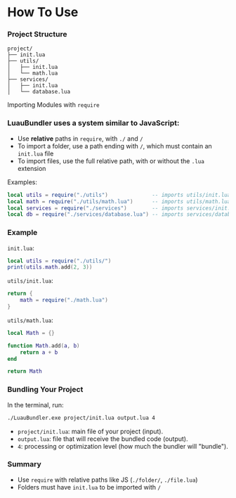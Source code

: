 # How To Use

### Project Structure
```
project/
├── init.lua
├── utils/
│   ├── init.lua
│   └── math.lua
├── services/
│   ├── init.lua
│   └── database.lua
```

Importing Modules with `require`

### LuauBundler uses a system similar to JavaScript:

- Use **relative** paths in `require`, with `./` and `/`
- To import a folder, use a path ending with `/`, which must contain an `init.lua` file
- To import files, use the full relative path, with or without the `.lua` extension

Examples:
```lua
local utils = require("./utils")              -- imports utils/init.lua
local math = require("./utils/math.lua")      -- imports utils/math.lua
local services = require("./services")        -- imports services/init.lua
local db = require("./services/database.lua") -- imports services/database.lua
```

### Example

`init.lua`:

```lua
local utils = require("./utils/")
print(utils.math.add(2, 3))
```

`utils/init.lua`:

```lua
return {
    math = require("./math.lua")
}
```

`utils/math.lua`:

```lua
local Math = {}

function Math.add(a, b)
    return a + b
end

return Math
```

### Bundling Your Project

In the terminal, run:
```bash
./LuauBundler.exe project/init.lua output.lua 4
```

* `project/init.lua`: main file of your project (input).
* `output.lua`: file that will receive the bundled code (output).
* `4`: processing or optimization level (how much the bundler will "bundle").

### Summary

* Use `require` with relative paths like JS (`./folder/`, `./file.lua`)
* Folders must have `init.lua` to be imported with `/`
